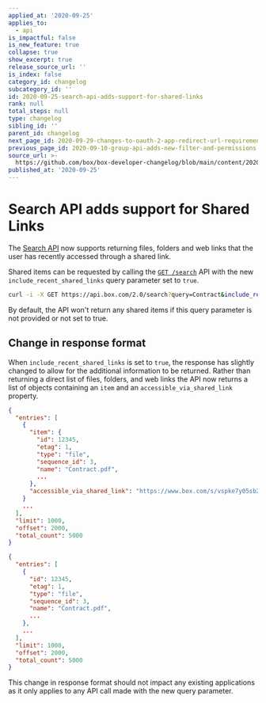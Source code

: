 ```yaml
---
applied_at: '2020-09-25'
applies_to:
  - api
is_impactful: false
is_new_feature: true
collapse: true
show_excerpt: true
release_source_url: ''
is_index: false
category_id: changelog
subcategory_id: ''
id: 2020-09-25-search-api-adds-support-for-shared-links
rank: null
total_steps: null
type: changelog
sibling_id: ''
parent_id: changelog
next_page_id: 2020-09-29-changes-to-oauth-2-app-redirect-url-requirements
previous_page_id: 2020-09-10-group-api-adds-new-filter-and-permissions
source_url: >-
  https://github.com/box/box-developer-changelog/blob/main/content/2020/09-25-search-api-adds-support-for-shared-links.md
published_at: '2020-09-25'
---
```

# Search API adds support for Shared Links

The [Search API][endpoint] now supports returning files,
folders and web links that the user has recently accessed
through a shared link.

Shared items can be requested by calling the
[`GET /search`][endpoint] API with the new
`include_recent_shared_links` query parameter set to `true`.

```sh
curl -i -X GET https://api.box.com/2.0/search?query=Contract&include_recent_shared_link=true
```

By default, the API won't return any shared items if this
query parameter is not provided or not set to true.

## Change in response format

When `include_recent_shared_links` is set to `true`, the
response has slightly changed to allow for the additional
information to be returned. Rather than returning a direct list
of files, folders, and web links the API now returns a list of
objects containing an `item` and an `accessible_via_shared_link`
property.

<!-- more -->

<Tabs>

<Tab title='With shared link results'>

```json
{
  "entries": [
    {
      "item": {
        "id": 12345,
        "etag": 1,
        "type": "file",
        "sequence_id": 3,
        "name": "Contract.pdf",
        ...
      },
      "accessible_via_shared_link": "https://www.box.com/s/vspke7y05sb214wjokpk"
    }
    ...
  ],
  "limit": 1000,
  "offset": 2000,
  "total_count": 5000
}
```

</Tab>

<Tab title='Without'>

```json
{
  "entries": [
    {
      "id": 12345,
      "etag": 1,
      "type": "file",
      "sequence_id": 3,
      "name": "Contract.pdf",
      ...
    },
    ...
  ],
  "limit": 1000,
  "offset": 2000,
  "total_count": 5000
}
```

</Tab>

</Tabs>

This change in response format should not impact any existing applications
as it only applies to any API call made with the new query parameter.

[endpoint]: e://get_search
